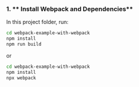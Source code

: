 ### 1. ** Install Webpack and Dependencies**

In this project folder, run:

```bash
cd webpack-example-with-webpack
npm install
npm run build

```
or 
```bash
cd webpack-example-with-webpack
npm install
npx webpack
```